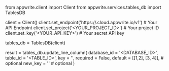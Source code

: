from appwrite.client import Client
from appwrite.services.tables_db import TablesDB

client = Client()
client.set_endpoint('https://<REGION>.cloud.appwrite.io/v1') # Your API Endpoint
client.set_project('<YOUR_PROJECT_ID>') # Your project ID
client.set_key('<YOUR_API_KEY>') # Your secret API key

tables_db = TablesDB(client)

result = tables_db.update_line_column(
    database_id = '<DATABASE_ID>',
    table_id = '<TABLE_ID>',
    key = '',
    required = False,
    default = [[1,2], [3, 4]], # optional
    new_key = '' # optional
)
